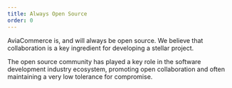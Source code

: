 ```yaml
---
title: Always Open Source
order: 0
---
```


AviaCommerce is, and will always be open source. We believe that collaboration is a key ingredient for developing a stellar project.

The open source community has played a key role in the software development industry ecosystem, promoting open collaboration and often maintaining a very low tolerance for compromise.
